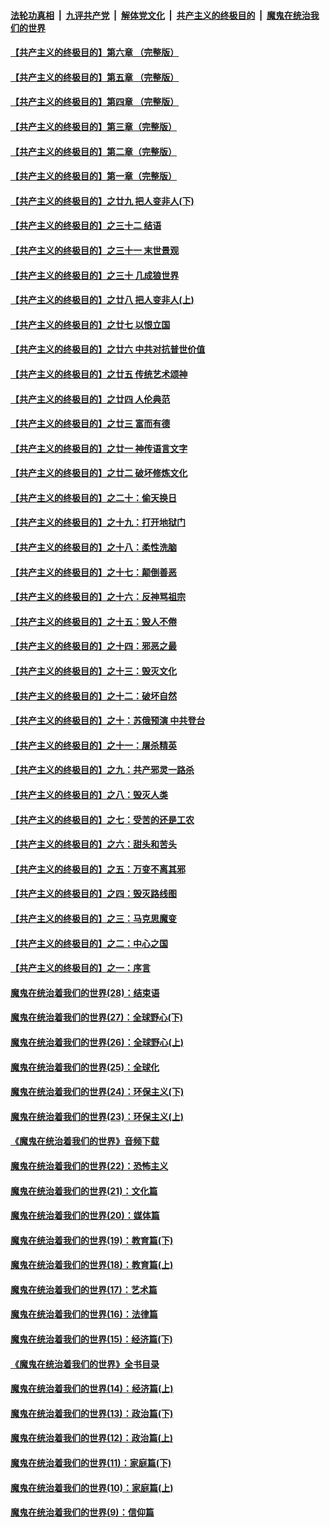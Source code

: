 ####  [法轮功真相](../../../../basic/blob/master/README.md?t=09080052) &nbsp;|&nbsp; [九评共产党](../../../../9ping.md/blob/master/README.md?t=09080052) &nbsp;|&nbsp; [解体党文化](../../../../jtdwh.md/blob/master/README.md?t=09080052)  &nbsp;|&nbsp; [共产主义的终极目的](../../../../gczydzjmd.md/blob/master/README.md?t=09080052) &nbsp;|&nbsp; [魔鬼在统治我们的世界](../../../../mgztzwmdsj.md/blob/master/README.md?t=09080052) 

#### [【共产主义的终极目的】第六章 （完整版）](../pages/nsc422/n11428913.md?t=09080052) 

#### [【共产主义的终极目的】第五章 （完整版）](../pages/nsc422/n11428912.md?t=09080052) 

#### [【共产主义的终极目的】第四章 （完整版）](../pages/nsc422/n11428907.md?t=09080052) 

#### [【共产主义的终极目的】第三章（完整版）](../pages/nsc422/n11428848.md?t=09080052) 

#### [【共产主义的终极目的】第二章（完整版）](../pages/nsc422/n11428831.md?t=09080052) 

#### [【共产主义的终极目的】第一章（完整版）](../pages/nsc422/n11417651.md?t=09080052) 

#### [【共产主义的终极目的】之廿九 把人变非人(下)](../pages/nsc422/n11344140.md?t=09080052) 

#### [【共产主义的终极目的】之三十二 结语](../pages/nsc422/n11360535.md?t=09080052) 

#### [【共产主义的终极目的】之三十一 末世景观](../pages/nsc422/n11351129.md?t=09080052) 

#### [【共产主义的终极目的】之三十 几成狼世界](../pages/nsc422/n11348280.md?t=09080052) 

#### [【共产主义的终极目的】之廿八 把人变非人(上)](../pages/nsc422/n11340492.md?t=09080052) 

#### [【共产主义的终极目的】之廿七 以恨立国](../pages/nsc422/n11336944.md?t=09080052) 

#### [【共产主义的终极目的】之廿六 中共对抗普世价值](../pages/nsc422/n11324785.md?t=09080052) 

#### [【共产主义的终极目的】之廿五 传统艺术颂神](../pages/nsc422/n11296396.md?t=09080052) 

#### [【共产主义的终极目的】之廿四 人伦典范](../pages/nsc422/n11296397.md?t=09080052) 

#### [【共产主义的终极目的】之廿三 富而有德](../pages/nsc422/n11283598.md?t=09080052) 

#### [【共产主义的终极目的】之廿一 神传语言文字](../pages/nsc422/n11263265.md?t=09080052) 

#### [【共产主义的终极目的】之廿二 破坏修炼文化](../pages/nsc422/n11245728.md?t=09080052) 

#### [【共产主义的终极目的】之二十：偷天换日](../pages/nsc422/n11238846.md?t=09080052) 

#### [【共产主义的终极目的】之十九：打开地狱门](../pages/nsc422/n11206376.md?t=09080052) 

#### [【共产主义的终极目的】之十八：柔性洗脑](../pages/nsc422/n11199994.md?t=09080052) 

#### [【共产主义的终极目的】之十七：颠倒善恶](../pages/nsc422/n11179782.md?t=09080052) 

#### [【共产主义的终极目的】之十六：反神骂祖宗](../pages/nsc422/n11166798.md?t=09080052) 

#### [【共产主义的终极目的】之十五：毁人不倦](../pages/nsc422/n11166792.md?t=09080052) 

#### [【共产主义的终极目的】之十四：邪恶之最](../pages/nsc422/n11150249.md?t=09080052) 

#### [【共产主义的终极目的】之十三：毁灭文化](../pages/nsc422/n11135227.md?t=09080052) 

#### [【共产主义的终极目的】之十二：破坏自然](../pages/nsc422/n11135214.md?t=09080052) 

#### [【共产主义的终极目的】之十：苏俄预演 中共登台](../pages/nsc422/n11118424.md?t=09080052) 

#### [【共产主义的终极目的】之十一：屠杀精英](../pages/nsc422/n11118442.md?t=09080052) 

#### [【共产主义的终极目的】之九：共产邪灵一路杀](../pages/nsc422/n11114139.md?t=09080052) 

#### [【共产主义的终极目的】之八：毁灭人类](../pages/nsc422/n11108503.md?t=09080052) 

#### [【共产主义的终极目的】之七：受苦的还是工农](../pages/nsc422/n11101809.md?t=09080052) 

#### [【共产主义的终极目的】之六：甜头和苦头](../pages/nsc422/n11096971.md?t=09080052) 

#### [【共产主义的终极目的】之五：万变不离其邪](../pages/nsc422/n11091285.md?t=09080052) 

#### [【共产主义的终极目的】之四：毁灭路线图](../pages/nsc422/n11086284.md?t=09080052) 

#### [【共产主义的终极目的】之三：马克思魔变](../pages/nsc422/n11061941.md?t=09080052) 

#### [【共产主义的终极目的】之二：中心之国](../pages/nsc422/n11047728.md?t=09080052) 

#### [【共产主义的终极目的】之一：序言](../pages/nsc422/n11086077.md?t=09080052) 

#### [魔鬼在统治着我们的世界(28)：结束语](../pages/nsc422/n10936246.md?t=09080052) 

#### [魔鬼在统治着我们的世界(27)：全球野心(下)](../pages/nsc422/n10928319.md?t=09080052) 

#### [魔鬼在统治着我们的世界(26)：全球野心(上)](../pages/nsc422/n10900318.md?t=09080052) 

#### [魔鬼在统治着我们的世界(25)：全球化](../pages/nsc422/n10788205.md?t=09080052) 

#### [魔鬼在统治着我们的世界(24)：环保主义(下)](../pages/nsc422/n10695307.md?t=09080052) 

#### [魔鬼在统治着我们的世界(23)：环保主义(上)](../pages/nsc422/n10688613.md?t=09080052) 

#### [《魔鬼在统治着我们的世界》音频下载](../pages/nsc422/n10635553.md?t=09080052) 

#### [魔鬼在统治着我们的世界(22)：恐怖主义](../pages/nsc422/n10614727.md?t=09080052) 

#### [魔鬼在统治着我们的世界(21)：文化篇](../pages/nsc422/n10597706.md?t=09080052) 

#### [魔鬼在统治着我们的世界(20)：媒体篇](../pages/nsc422/n10586579.md?t=09080052) 

#### [魔鬼在统治着我们的世界(19)：教育篇(下)](../pages/nsc422/n10564808.md?t=09080052) 

#### [魔鬼在统治着我们的世界(18)：教育篇(上)](../pages/nsc422/n10526970.md?t=09080052) 

#### [魔鬼在统治着我们的世界(17)：艺术篇](../pages/nsc422/n10499093.md?t=09080052) 

#### [魔鬼在统治着我们的世界(16)：法律篇](../pages/nsc422/n10485969.md?t=09080052) 

#### [魔鬼在统治着我们的世界(15)：经济篇(下)](../pages/nsc422/n10469975.md?t=09080052) 

#### [《魔鬼在统治着我们的世界》全书目录](../pages/nsc422/n10464261.md?t=09080052) 

#### [魔鬼在统治着我们的世界(14)：经济篇(上)](../pages/nsc422/n10457370.md?t=09080052) 

#### [魔鬼在统治着我们的世界(13)：政治篇(下)](../pages/nsc422/n10448270.md?t=09080052) 

#### [魔鬼在统治着我们的世界(12)：政治篇(上)](../pages/nsc422/n10444576.md?t=09080052) 

#### [魔鬼在统治着我们的世界(11)：家庭篇(下)](../pages/nsc422/n10440961.md?t=09080052) 

#### [魔鬼在统治着我们的世界(10)：家庭篇(上)](../pages/nsc422/n10435448.md?t=09080052) 

#### [魔鬼在统治着我们的世界(9)：信仰篇](../pages/nsc422/n10432159.md?t=09080052) 

